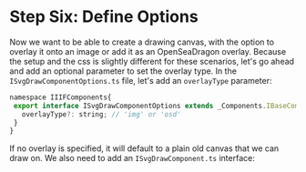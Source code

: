 # Step Six: Define Options

Now we want to be able to create a drawing canvas, with the option to overlay it onto an image or add it as an OpenSeaDragon overlay. Because the setup and the css is slightly different for these scenarios, let's go ahead and add an optional parameter to set the overlay type.  In the `ISvgDrawComponentOptions.ts` file, let's add an `overlayType` parameter:

```js
namespace IIIFComponents{
 export interface ISvgDrawComponentOptions extends _Components.IBaseComponentOptions {
   overlayType?: string; // 'img' or 'osd'
 }
}
```

If no overlay is specified, it will default to a plain old canvas that we can draw on.  We also need to add an `ISvgDrawComponent.ts` interface:

